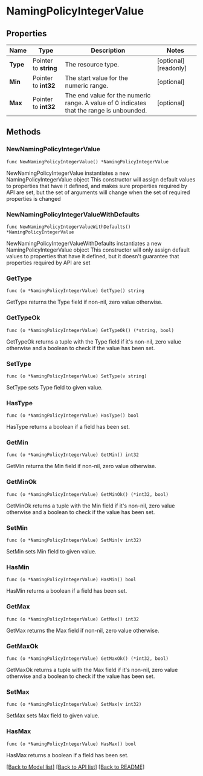 # NamingPolicyIntegerValue

## Properties

Name | Type | Description | Notes
------------ | ------------- | ------------- | -------------
**Type** | Pointer to **string** | The resource type. | [optional] [readonly] 
**Min** | Pointer to **int32** | The start value for the numeric range. | [optional] 
**Max** | Pointer to **int32** | The end value for the numeric range. A value of 0 indicates that the range is unbounded. | [optional] 

## Methods

### NewNamingPolicyIntegerValue

`func NewNamingPolicyIntegerValue() *NamingPolicyIntegerValue`

NewNamingPolicyIntegerValue instantiates a new NamingPolicyIntegerValue object
This constructor will assign default values to properties that have it defined,
and makes sure properties required by API are set, but the set of arguments
will change when the set of required properties is changed

### NewNamingPolicyIntegerValueWithDefaults

`func NewNamingPolicyIntegerValueWithDefaults() *NamingPolicyIntegerValue`

NewNamingPolicyIntegerValueWithDefaults instantiates a new NamingPolicyIntegerValue object
This constructor will only assign default values to properties that have it defined,
but it doesn't guarantee that properties required by API are set

### GetType

`func (o *NamingPolicyIntegerValue) GetType() string`

GetType returns the Type field if non-nil, zero value otherwise.

### GetTypeOk

`func (o *NamingPolicyIntegerValue) GetTypeOk() (*string, bool)`

GetTypeOk returns a tuple with the Type field if it's non-nil, zero value otherwise
and a boolean to check if the value has been set.

### SetType

`func (o *NamingPolicyIntegerValue) SetType(v string)`

SetType sets Type field to given value.

### HasType

`func (o *NamingPolicyIntegerValue) HasType() bool`

HasType returns a boolean if a field has been set.

### GetMin

`func (o *NamingPolicyIntegerValue) GetMin() int32`

GetMin returns the Min field if non-nil, zero value otherwise.

### GetMinOk

`func (o *NamingPolicyIntegerValue) GetMinOk() (*int32, bool)`

GetMinOk returns a tuple with the Min field if it's non-nil, zero value otherwise
and a boolean to check if the value has been set.

### SetMin

`func (o *NamingPolicyIntegerValue) SetMin(v int32)`

SetMin sets Min field to given value.

### HasMin

`func (o *NamingPolicyIntegerValue) HasMin() bool`

HasMin returns a boolean if a field has been set.

### GetMax

`func (o *NamingPolicyIntegerValue) GetMax() int32`

GetMax returns the Max field if non-nil, zero value otherwise.

### GetMaxOk

`func (o *NamingPolicyIntegerValue) GetMaxOk() (*int32, bool)`

GetMaxOk returns a tuple with the Max field if it's non-nil, zero value otherwise
and a boolean to check if the value has been set.

### SetMax

`func (o *NamingPolicyIntegerValue) SetMax(v int32)`

SetMax sets Max field to given value.

### HasMax

`func (o *NamingPolicyIntegerValue) HasMax() bool`

HasMax returns a boolean if a field has been set.


[[Back to Model list]](../README.md#documentation-for-models) [[Back to API list]](../README.md#documentation-for-api-endpoints) [[Back to README]](../README.md)


